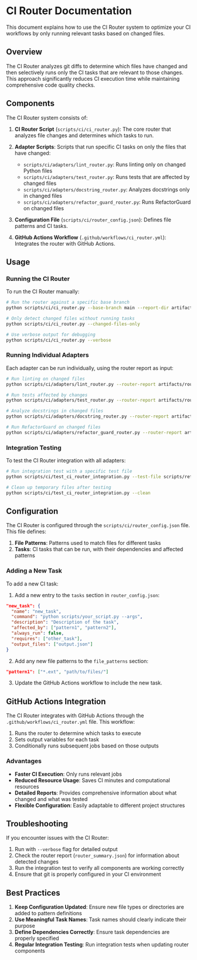 # CI Router Documentation

This document explains how to use the CI Router system to optimize your CI workflows by only running relevant tasks based on changed files.

## Overview

The CI Router analyzes git diffs to determine which files have changed and then selectively runs only the CI tasks that are relevant to those changes. This approach significantly reduces CI execution time while maintaining comprehensive code quality checks.

## Components

The CI Router system consists of:

1. **CI Router Script** (`scripts/ci/ci_router.py`): The core router that analyzes file changes and determines which tasks to run.

2. **Adapter Scripts**: Scripts that run specific CI tasks on only the files that have changed:
   - `scripts/ci/adapters/lint_router.py`: Runs linting only on changed Python files
   - `scripts/ci/adapters/test_router.py`: Runs tests that are affected by changed files
   - `scripts/ci/adapters/docstring_router.py`: Analyzes docstrings only in changed files
   - `scripts/ci/adapters/refactor_guard_router.py`: Runs RefactorGuard on changed files

3. **Configuration File** (`scripts/ci/router_config.json`): Defines file patterns and CI tasks.

4. **GitHub Actions Workflow** (`.github/workflows/ci_router.yml`): Integrates the router with GitHub Actions.

## Usage

### Running the CI Router

To run the CI Router manually:

```bash
# Run the router against a specific base branch
python scripts/ci/ci_router.py --base-branch main --report-dir artifacts/router

# Only detect changed files without running tasks
python scripts/ci/ci_router.py --changed-files-only

# Use verbose output for debugging
python scripts/ci/ci_router.py --verbose
```

### Running Individual Adapters

Each adapter can be run individually, using the router report as input:

```bash
# Run linting on changed files
python scripts/ci/adapters/lint_router.py --router-report artifacts/router/router_summary.json --output lint_report.json

# Run tests affected by changes
python scripts/ci/adapters/test_router.py --router-report artifacts/router/router_summary.json --coverage --output test_results.json

# Analyze docstrings in changed files
python scripts/ci/adapters/docstring_router.py --router-report artifacts/router/router_summary.json --output docstring_summary.json

# Run RefactorGuard on changed files
python scripts/ci/adapters/refactor_guard_router.py --router-report artifacts/router/router_summary.json --output refactor_audit.json
```

### Integration Testing

To test the CI Router integration with all adapters:

```bash
# Run integration test with a specific test file
python scripts/ci/test_ci_router_integration.py --test-file scripts/refactor/parsers/docstring_parser.py

# Clean up temporary files after testing
python scripts/ci/test_ci_router_integration.py --clean
```

## Configuration

The CI Router is configured through the `scripts/ci/router_config.json` file. This file defines:

1. **File Patterns**: Patterns used to match files for different tasks
2. **Tasks**: CI tasks that can be run, with their dependencies and affected patterns

### Adding a New Task

To add a new CI task:

1. Add a new entry to the `tasks` section in `router_config.json`:

```json
"new_task": {
  "name": "new_task",
  "command": "python scripts/your_script.py --args",
  "description": "Description of the task",
  "affected_by": ["pattern1", "pattern2"],
  "always_run": false,
  "requires": ["other_task"],
  "output_files": ["output.json"]
}
```

2. Add any new file patterns to the `file_patterns` section:

```json
"pattern1": ["*.ext", "path/to/files/"]
```

3. Update the GitHub Actions workflow to include the new task.

## GitHub Actions Integration

The CI Router integrates with GitHub Actions through the `.github/workflows/ci_router.yml` file. This workflow:

1. Runs the router to determine which tasks to execute
2. Sets output variables for each task
3. Conditionally runs subsequent jobs based on those outputs

### Advantages

- **Faster CI Execution**: Only runs relevant jobs
- **Reduced Resource Usage**: Saves CI minutes and computational resources
- **Detailed Reports**: Provides comprehensive information about what changed and what was tested
- **Flexible Configuration**: Easily adaptable to different project structures

## Troubleshooting

If you encounter issues with the CI Router:

1. Run with `--verbose` flag for detailed output
2. Check the router report (`router_summary.json`) for information about detected changes
3. Run the integration test to verify all components are working correctly
4. Ensure that git is properly configured in your CI environment

## Best Practices

1. **Keep Configuration Updated**: Ensure new file types or directories are added to pattern definitions
2. **Use Meaningful Task Names**: Task names should clearly indicate their purpose
3. **Define Dependencies Correctly**: Ensure task dependencies are properly specified
4. **Regular Integration Testing**: Run integration tests when updating router components